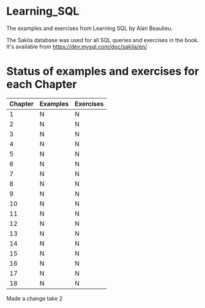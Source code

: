 # Learning_SQL
The examples and exercises from Learning SQL by Alan Beaulieu.

The Sakila database was used for all SQL queries and exercises in the book.  It's available from https://dev.mysql.com/doc/sakila/en/

# Status of examples and exercises for each Chapter

| Chapter | Examples | Exercises |
| --- | -------- | --------- |
| 1 | N | N |
| 2 | N | N |
| 3 | N | N |
| 4 | N | N |
| 5 | N | N |
| 6 | N | N |
| 7 | N | N |
| 8 | N | N |
| 9 | N | N |
| 10 | N | N |
| 11 | N | N |
| 12 | N | N |
| 13 | N | N |
| 14 | N | N |
| 15 | N | N |
| 16 | N | N |
| 17 | N | N |
| 18 | N | N |

Made a change take 2